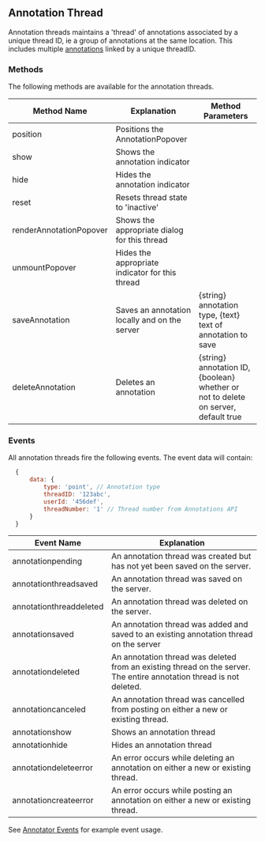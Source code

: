 Annotation Thread
--------------------

Annotation threads maintains a 'thread' of annotations associated by a unique thread ID, ie a group of annotations at the same location. This includes multiple [annotations](https://github.com/box/box-annotations/blob/master/src/Annotation.js) linked by a unique threadID.
### Methods
The following methods are available for the annotation threads.

| Method Name | Explanation | Method Parameters |
| --- | --- | --- |
| position | Positions the AnnotationPopover |  ||
| show | Shows the annotation indicator |  ||
| hide | Hides the annotation indicator |  ||
| reset | Resets thread state to 'inactive' |  ||
| renderAnnotationPopover | Shows the appropriate dialog for this thread |  ||
| unmountPopover | Hides the appropriate indicator for this thread |  ||
| saveAnnotation | Saves an annotation locally and on the server | {string} annotation type, {text} text of annotation to save ||
| deleteAnnotation | Deletes an annotation | {string} annotation ID, {boolean} whether or not to delete on server, default true ||

### Events
All annotation threads fire the following events. The event data will contain:
```javascript
  {
      data: {
          type: 'point', // Annotation type
          threadID: '123abc',
          userId: '456def',
          threadNumber: '1' // Thread number from Annotations API
      }
  }
```

| Event Name | Explanation |
| --- | --- |
| annotationpending | An annotation thread was created but has not yet been saved on the server. ||
| annotationthreadsaved | An annotation thread was saved on the server.  ||
| annotationthreaddeleted | An annotation thread was deleted on the server. ||
| annotationsaved | An annotation thread was added and saved to an existing annotation thread on the server  ||
| annotationdeleted | An annotation thread was deleted from an existing thread on the server. The entire annotation thread is not deleted. ||
| annotationcanceled | An annotation thread was cancelled from posting on either a new or existing thread. ||
| annotationshow | Shows an annotation thread ||
| annotationhide | Hides an annotation thread ||
| annotationdeleteerror | An error occurs while deleting an annotation on either a new or existing thread. ||
| annotationcreateerror | An error occurs while posting an annotation on either a new or existing thread. ||

See [Annotator Events](annotator.md#example-event-usage) for example event usage.